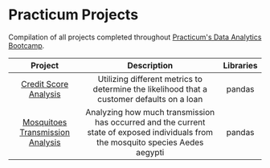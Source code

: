# Practicum Projects
Compilation of all projects completed throughout [Practicum's Data Analytics Bootcamp](https://practicum.com/data-analyst/).

| Project | Description | Libraries |
| :---: | :---: | :---: |
| [Credit Score Analysis](https://github.com/dalevizos/practicum_projects/blob/main/credit_score_analysis/credit-score-analysis_project.ipynb) | Utilizing different metrics to determine the likelihood that a customer defaults on a loan | pandas |
| [Mosquitoes Transmission Analysis](https://github.com/dalevizos/practicum_projects/blob/main/mosquitoes_transmission_analysis/mosquitoes-transmission-analysis_project.ipynb) | Analyzing how much transmission has occurred and the current state of exposed individuals from the mosquito species Aedes aegypti | pandas |
